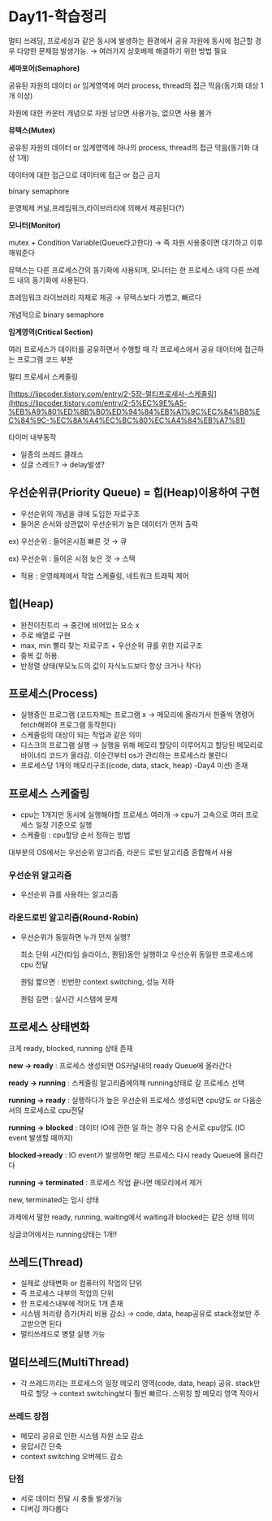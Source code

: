 # Day11-학습정리

멀티 쓰레딩, 프로세싱과 같은 동시에 발생하는 환경에서 공유 자원에 동시에 접근할 경우 다양한 문제점 발생가능. → 여러가지 상호배제 해결하기 위한 방법 필요

**세마포어(Semaphore)**

공유된 자원의 데이터 or 임계영역에 여러 process, thread의 접근 막음(동기화 대상 1개 이상)

자원에 대한 카운터 개념으로 자원 남으면 사용가능, 없으면 사용 불가

**뮤텍스(Mutex)**

공유된 자원의 데이터 or 임계영역에 하나의 process, thread의 접근 막음(동기화 대상 1개)

데이터에 대한 접근으로 데이터에 접근 or 접근 금지

binary semaphore

운영체제 커널,프레임워크,라이브러리에 의해서 제공된다(?)

**모니터(Monitor)**

mutex + Condition Variable(Queue라고한다) → 즉 자원 사용중이면 대기하고 이후 깨워준다

뮤텍스는 다른 프로세스간의 동기화에 사용되며, 모니터는 한 프로세스 내의 다른 쓰레드 내의 동기화에 사용된다.

프레임워크 라이브러리 자체로 제공 → 뮤텍스보다 가볍고, 빠르다

개념적으로 binary semaphore

**임계영역(Critical Section)**

여러 프로세스가 데이터를 공유하면서 수행할 때 각 프로세스에서 공유 데이터에 접근하는 프로그램 코드 부분

멀티 프로세서 스케줄링

[https://lipcoder.tistory.com/entry/2-5장-멀티프로세서-스케줄링](https://lipcoder.tistory.com/entry/2-5%EC%9E%A5-%EB%A9%80%ED%8B%B0%ED%94%84%EB%A1%9C%EC%84%B8%EC%84%9C-%EC%8A%A4%EC%BC%80%EC%A4%84%EB%A7%81)

타이머 내부동작

- 일종의 쓰레드 클래스
- 싱글 스레드? → delay발생?

## **우선순위큐(Priority Queue) = 힙(Heap)이용하여 구현**

- 우선순위의 개념을 큐에 도입한 자료구조
- 들어온 순서와 상관없이 우선순위가 높은 데이터가 먼저 출력

ex) 우선순위 : 들어온시점 빠른 것 → 큐

ex) 우선순위 : 들어온 시점 늦은 것 → 스택

- 적용 : 운영체제에서 작업 스케쥴링, 네트워크 트래픽 제어

## **힙(Heap)**

- 완전이진트리 → 중간에 비어있는 요소 x
- 주로 배열로 구현
- max, min 빨리 찾는 자료구조 + 우선순위 큐를 위한 지료구조
- 중복 값 허용.
- 반정렬 상태(부모노드의 값이 자식노드보다 항상 크거나 작다)

## **프로세스(Process)**

- 실행중인 프로그램 (코드자체는 프로그램 x -> 메모리에 올라가서 한줄씩 명령어 fetch해와야 프로그램 동작한다)
- 스케줄링의 대상이 되는 작업과 같은 의미
- 디스크의 프로그램 실행 → 실행을 위해 메모리 할당이 이루어지고 할당된 메모리로 바이너리 코드가 올라감. 이순간부터 os가 관리하는 프로세스라 불린다
- 프로세스당 1개의 메모리구조((code, data, stack, heap) -Day4 미션) 존재

## **프로세스 스케줄링**

- cpu는 1개지만 동시에 실행해야할 프로세스 여러개 → cpu가 고속으로 여러 프로세스 일정 기준으로 실행
- 스케줄링 : cpu할당 순서 정하는 방법

대부분의 OS에서는 우선순위 알고리즘, 라운드 로빈 알고리즘 혼합해서 사용

### **우선순위 알고리즘**

- 우선순위 큐를 사용하는 알고리즘

### **라운드로빈 알고리즘(Round-Robin)**

- 우선순위가 동일하면 누가 먼저 실행?

    최소 단위 시간(타임 슬라이스, 퀀텀)동안 실행하고 우선순위 동일한 프로세스에  cpu 전달

    퀀텀 짧으면 : 빈번한 context switching, 성능 저하

    퀀텀 길면 : 실시간 시스템에 문제

## **프로세스 상태변화**

크게 ready, blocked, running 상태 존재

**new → ready** : 프로세스 생성되면 OS커널내의 ready Queue에 올라간다

**ready → running** : 스케줄링 알고리즘에의해 running상태로 갈 프로세스 선택

**running → ready** : 실행하다가 높은 우선순위 프로세스 생성되면 cpu양도 or 다음순서의 프로세스로 cpu전달

**running → blocked** : 데이터 IO에 관한 일 하는 경우 다음 순서로 cpu양도 (IO event 발생할 때까지)

**blocked→ready** : IO event가 발생하면 해당 프로세스 다시 ready Queue에 올라간다

**running → terminated** : 프로세스 작업 끝나면 메모리에서 제거

new, terminated는 임시 상태

과제에서 말한 ready, running, waiting에서 waiting과 blocked는 같은 상태 의미

싱글코어에서는 running상태는 1개!!

## **쓰레드(Thread)**

- 실제로 상태변화 or 컴퓨터의 작업의 단위
- 즉 프로세스 내부의 작업의 단위
- 한 프로세스내부에 적어도 1개 존재
- 시스템 처리량 증가(처리 비용 감소) → code, data, heap공유로 stack정보만 주고받으면 된다
- 멀티쓰레드로 병렬 실행 가능

## **멀티쓰레드(MultiThread)**

- 각 쓰레드끼리는 프로세스의 일정 메모리 영역(code, data, heap) 공유. stack만 따로 할당 → context switching보다 훨씬 빠르다. 스위칭 할 메모리 영역 작아서

### **쓰레드 장점**

- 메모리 공유로 인한 시스템 자원 소모 감소
- 응답시간 단축
- context switching 오버헤드 감소

### 단점

- 서로 데이터 전달 시 충돌 발생가능
- 디버깅 까다롭다
